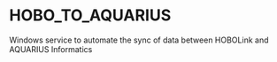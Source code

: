 # HOBO_TO_AQUARIUS
Windows service to automate the sync of data between HOBOLink and AQUARIUS Informatics
